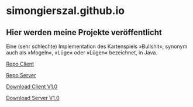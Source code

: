 # simongierszal.github.io
## Hier werden meine Projekte veröffentlicht

Eine (sehr schlechte) Implementation des Kartenspiels »Bullshit«, synonym auch als »Mogeln«, »Lüge« oder »Lügen« bezeichnet, in Java.

[Repo Client](https://github.com/simongierszal/BullshitClient)

[Repo Server](https://github.com/simongierszal/BullshitServer)

[Download Client V1.0](https://github.com/simongierszal/BullshitClient/releases/download/1.0/BullshitClient.jar)

[Download Server V1.0](https://github.com/simongierszal/BullshitServer/releases/download/1.0/BullshitServer.jar)
